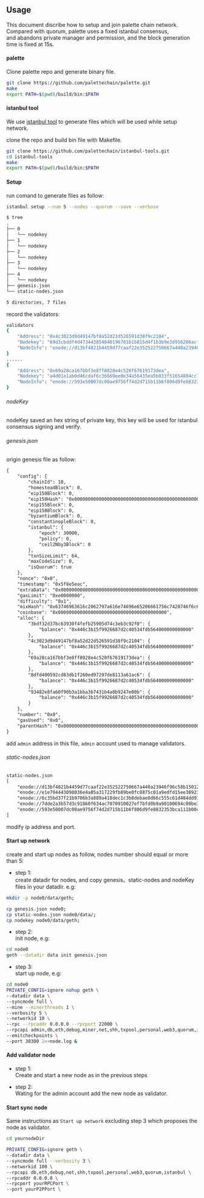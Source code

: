 
## Usage
This document discribe how to setup and join palette chain network.<br>
Compared with quorum, palette uses a fixed istanbul consensus, <br>
and abandons private manager and permission, and the block generation <br>
time is fixed at 15s.

#### palette
Clone palette repo and generate binary file.
```bash
git clone https://github.com/palettechain/palette.git
make
export PATH=$(pwd)/build/bin:$PATH
```

#### istanbul tool
We use [istanbul tool](https://github.com/palettechain/istanbul-tools) to generate files which will be used while setup network.

clone the repo and build bin file with Makefile.
```bash
git clone https://github.com/palettechain/istanbul-tools.git
cd istanbul-tools
make
export PATH=$(pwd)/build/bin:$PATH
```

#### Setup
run comand to generate files as follow:
```bash
istanbul setup --num 5 --nodes --quorum --save --verbose
```
```dtd
$ tree
.
├── 0
│   └── nodekey
├── 1
│   └── nodekey
├── 2
│   └── nodekey
├── 3
│   └── nodekey
├── 4
│   └── nodekey
├── genesis.json
└── static-nodes.json

5 directories, 7 files
```

record the validators:
```bash
validators
{
	"Address": "0x4c3023d9d49147bf8a52d22d526591d38f9c2104",
	"Nodekey": "69d3cbddf4d473443854840196701b1b815d4f1b3b9e3d916206acf9f6fbd9d6",
	"NodeInfo": "enode://d13bf4821b4459d77caaf22e352522750667a440a23946f96c58b150127c0313c228224003016f8c84adbf88576e46b3504ffd9f4f9d84a3de5958ec3d4067f4@0.0.0.0:30303?discport=0"
}
......
{
	"Address": "0x69a28ca167bbf3e8ff8028e4c520f67619173dea",
	"Nodekey": "a4d01e1ab0d46cdaf6c36669ee0e34a56435ea5b033f51654804cc76b5c6f2ad",
	"NodeInfo": "enode://593e50007dc00ae9756f74d2d715b11b6f806d9fe8832353bca111b00cbed42ebc38fcc2a3e382c9f28f0fda6dc304633b050855950c21687b2d4cbff11792c0@0.0.0.0:30303?discport=0"
}
```

###### nodeKey 
nodeKey saved an hex string of private key, this key will be used for istanbul consensus signing and verify.

###### genesis.json
origin genesis file as follow:
```dtd
{
    "config": {
        "chainId": 10,
        "homesteadBlock": 0,
        "eip150Block": 0,
        "eip150Hash": "0x0000000000000000000000000000000000000000000000000000000000000000",
        "eip155Block": 0,
        "eip158Block": 0,
        "byzantiumBlock": 0,
        "constantinopleBlock": 0,
        "istanbul": {
            "epoch": 30000,
            "policy": 0,
            "ceil2Nby3Block": 0
        },
        "txnSizeLimit": 64,
        "maxCodeSize": 0,
        "isQuorum": true
    },
    "nonce": "0x0",
    "timestamp": "0x5f8e5eac",
    "extraData": "0x0000000000000000000000000000000000000000000000000000000000000000f8aff869944c3023d9d49147bf8a52d22d526591d38f9c2104948dfd400592cd83db1f260ed97297de8113a61ac6943bdf32d37bc63930f4fefb25905d74c3eb3c92f09493482e8fa60f90b3a1bba3b7431b4a0b9247e00b9469a28ca167bbf3e8ff8028e4c520f67619173deab8410000000000000000000000000000000000000000000000000000000000000000000000000000000000000000000000000000000000000000000000000000000000c0",
    "gasLimit": "0xe0000000",
    "difficulty": "0x1",
    "mixHash": "0x63746963616c2062797a616e74696e65206661756c7420746f6c6572616e6365",
    "coinbase": "0x0000000000000000000000000000000000000000",
    "alloc": {
        "3bdf32d37bc63930f4fefb25905d74c3eb3c92f0": {
            "balance": "0x446c3b15f9926687d2c40534fdb564000000000000"
        },
        "4c3023d9d49147bf8a52d22d526591d38f9c2104": {
            "balance": "0x446c3b15f9926687d2c40534fdb564000000000000"
        },
        "69a28ca167bbf3e8ff8028e4c520f67619173dea": {
            "balance": "0x446c3b15f9926687d2c40534fdb564000000000000"
        },
        "8dfd400592cd83db1f260ed97297de8113a61ac6": {
            "balance": "0x446c3b15f9926687d2c40534fdb564000000000000"
        },
        "93482e8fa60f90b3a1bba3b7431b4a0b9247e00b": {
            "balance": "0x446c3b15f9926687d2c40534fdb564000000000000"
        }
    },
    "number": "0x0",
    "gasUsed": "0x0",
    "parentHash": "0x0000000000000000000000000000000000000000000000000000000000000000"
}
```

add `admin` address in this file, `admin` account used to manage validators.

###### static-nodes.json
```dtd
static-nodes.json
[
	"enode://d13bf4821b4459d77caaf22e352522750667a440a23946f96c58b150127c0313c228224003016f8c84adbf88576e46b3504ffd9f4f9d84a3de5958ec3d4067f4@0.0.0.0:30303?discport=0",
	"enode://e1e704443098036e4a85a317229fb89be0fc8875c01a9edfd15ee38923f960bdcde565bb9b1d9ae7ea85f677fc9fdc0d13e019690ff3bc7ee39a3453985073cf@0.0.0.0:30303?discport=0",
	"enode://6c35bd37f21b9706b3a889a418dec1c3b8debae0d66c555c61d484dd97a4ab8645cabb703a790ba1c220558788c620b913dd05c2e96aafdbe3b9096f421dcded@0.0.0.0:30303?discport=0",
	"enode://7dde2a3b57d3c91860f634ac7070910027ef7bfd0b9a90100694c00be3b92d8dbf62dfb550d11005ed6c7b718fcee1015e3e07178a42fdec8001ba24f7d4b5ec@0.0.0.0:30303?discport=0",
	"enode://593e50007dc00ae9756f74d2d715b11b6f806d9fe8832353bca111b00cbed42ebc38fcc2a3e382c9f28f0fda6dc304633b050855950c21687b2d4cbff11792c0@0.0.0.0:30303?discport=0"
]
```
modify ip address and port.

#### Start up network
create and start up nodes as follow, nodes number should equal or more than 5:
* step 1: <br>
create datadir for nodes, and copy genesis、static-nodes and nodeKey files in your datadir. e.g:
```bash
mkdir -p node0/data/geth;

cp genesis.json node0;
cp static-nodes.json node0/data/;
cp nodekey node0/data/geth;
```
* step 2: <br>
init node, e.g:
```bash
cd node0
geth --datadir data init genesis.json
```

* step 3: <br>
start up node, e.g:
```bash
cd node0
PRIVATE_CONFIG=ignore nohup geth \
--datadir data \
--syncmode full \
--mine --minerthreads 1 \
--verbosity 5 \
--networkid 10 \
--rpc --rpcaddr 0.0.0.0 --rpcport 22000 \
--rpcapi admin,db,eth,debug,miner,net,shh,txpool,personal,web3,quorum,istanbul \
--emitcheckpoints \
--port 30300 2>>node.log &
```

#### Add validator node
* step 1: <br>
Create and start a new node as in the previous steps

* step 2: <br>
Wating for the admin account add the new node as validator.

#### Start sync node
Same instructions as `Start up network` excluding step 3 which proposes the node as validator.

```bash
cd yournodeDir

PRIVATE_CONFIG=ignore geth \
--datadir data \
--syncmode full --verbosity 3 \
--networkid 100 \
--rpcapi db,eth,debug,net,shh,txpool,personal,web3,quorum,istanbul \
--rpcaddr 0.0.0.0 \
--rpcport yourRPCPort \
--port yourP2PPort \
```
